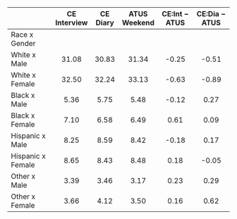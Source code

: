 
|                      | CE<br>Interview |  CE<br>Diary | ATUS<br>Weekend | CE:Int &minus; ATUS | CE:Dia &minus; ATUS |
| -------------------- | :----------: | :----------: | :----------: | :----------: | :----------: |
| Race x Gender        |              |              |              |              |              |
| White x Male         |        31.08 |        30.83 |        31.34 |        -0.25 |        -0.51 |
| White x Female       |        32.50 |        32.24 |        33.13 |        -0.63 |        -0.89 |
| Black x Male         |         5.36 |         5.75 |         5.48 |        -0.12 |         0.27 |
| Black x Female       |         7.10 |         6.58 |         6.49 |         0.61 |         0.09 |
| Hispanic x Male      |         8.25 |         8.59 |         8.42 |        -0.18 |         0.17 |
| Hispanic x Female    |         8.65 |         8.43 |         8.48 |         0.18 |        -0.05 |
| Other x Male         |         3.39 |         3.46 |         3.17 |         0.23 |         0.29 |
| Other x Female       |         3.66 |         4.12 |         3.50 |         0.16 |         0.62 |

